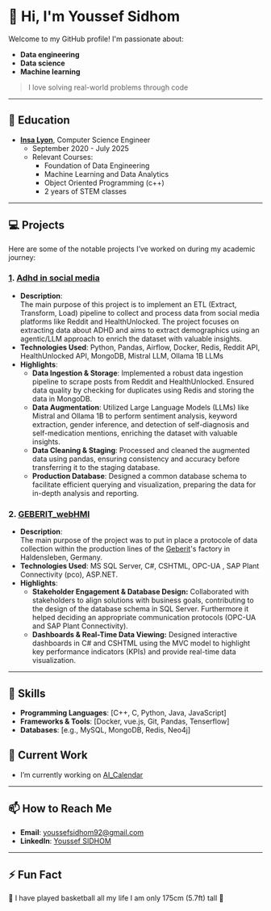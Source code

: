 
# 👋 Hi, I'm Youssef Sidhom
Welcome to my GitHub profile! I'm passionate about:
- **Data engineering**
- **Data science**
- **Machine learning**
>I love solving real-world problems through code 

---

## 🏫 Education
- **[Insa Lyon](https://if.insa-lyon.fr/en)**, Computer Science Engineer
  - September 2020 - July 2025
  - Relevant Courses: 
    - Foundation of Data Engineering
    - Machine Learning and Data Analytics
    - Object Oriented Programming (c++)
    - 2 years of STEM classes 

---
## 💻 Projects
Here are some of the notable projects I’ve worked on during my academic journey:

### **[1](adhd_project). [Adhd in social media](https://github.com/NourJadiri/mental_health_disorders_analysis)**
- **Description**:\
The main purpose of this project is to implement an ETL (Extract, Transform, Load) pipeline to collect and process data from social media platforms like Reddit and HealthUnlocked. The project focuses on extracting data about ADHD and aims to extract demographics using an agentic/LLM approach to enrich the dataset with valuable insights.
- **Technologies Used**: Python, Pandas, Airflow, Docker, Redis, Reddit API, HealthUnlocked API, MongoDB, Mistral LLM, Ollama 1B LLMs
- **Highlights**:
  - **Data Ingestion & Storage**: Implemented a robust data ingestion pipeline to scrape posts from Reddit and HealthUnlocked. Ensured data quality by checking for duplicates using Redis and storing the data in MongoDB.
  - **Data Augmentation**: Utilized Large Language Models (LLMs) like Mistral and Ollama 1B to perform sentiment analysis, keyword extraction, gender inference, and detection of self-diagnosis and self-medication mentions, enriching the dataset with valuable insights.
  - **Data Cleaning & Staging**: Processed and cleaned the augmented data using pandas, ensuring consistency and accuracy before transferring it to the staging database.
  - **Production Database**: Designed a common database schema to facilitate efficient querying and visualization, preparing the data for in-depth analysis and reporting.




### **2. [GEBERIT_webHMI](https://github.com/fasfous92/Geberit_WebHMI)**
- **Description**:\
The main purpose of the project was to put in place a protocole of data collection within the production lines of the [Geberit](https://www.geberit.com/)'s factory in Haldensleben, Germany. 
- **Technologies Used**: MS SQL Server, C#, CSHTML, OPC-UA , SAP Plant Connectivity (pco), ASP.NET.
- **Highlights**:
  - **Stakeholder Engagement & Database Design:** Collaborated with stakeholders to align solutions with business goals, contributing to the design of the database schema in SQL Server.
    Furthermore it helped deciding an appropriate communication protocols (OPC-UA and SAP Plant Connectivity).
  - **Dashboards & Real-Time Data Viewing:** Designed interactive dashboards in C# and CSHTML using the MVC model to highlight key performance indicators (KPIs) and provide real-time data visualization.


---

## 🌟 Skills
- **Programming Languages**: [C++, C, Python, Java,  JavaScript]
- **Frameworks & Tools**: [Docker, vue.js, Git, Pandas, Tenserflow]
- **Databases**: [e.g., MySQL, MongoDB, Redis, Neo4j]


## 🔭 Current Work
- I’m currently working on [AI_Calendar](https://github.com/fasfous92/AI_Calendar)

---

## 📫 How to Reach Me
- **Email**: [youssefsidhom92@gmail.com](youssefsidhom92@gmail.com)
- **LinkedIn**: [Youssef SIDHOM](https://www.linkedin.com/in/youssef-sidhom-8125aa204/)


---

## ⚡ Fun Fact
🏀 I have played basketball all my life I am only 175cm (5.7ft) tall 🏀


